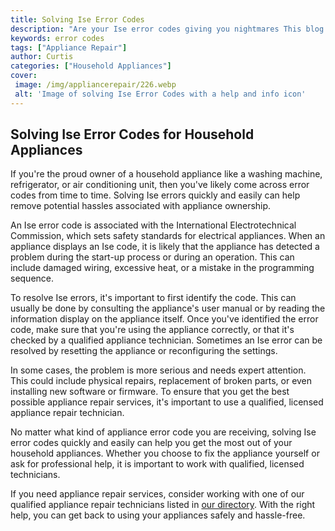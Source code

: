 ```yaml
---
title: Solving Ise Error Codes
description: "Are your Ise error codes giving you nightmares This blog post will provide you with simple solutions to help you fix them and get back on track"
keywords: error codes
tags: ["Appliance Repair"]
author: Curtis
categories: ["Household Appliances"]
cover: 
 image: /img/appliancerepair/226.webp
 alt: 'Image of solving Ise Error Codes with a help and info icon'
---
```

## Solving Ise Error Codes for Household Appliances
If you're the proud owner of a household appliance like a washing machine, refrigerator, or air conditioning unit, then you've likely come across error codes from time to time. Solving Ise errors quickly and easily can help remove potential hassles associated with appliance ownership. 

An Ise error code is associated with the International Electrotechnical Commission, which sets safety standards for electrical appliances. When an appliance displays an Ise code, it is likely that the appliance has detected a problem during the start-up process or during an operation. This can include damaged wiring, excessive heat, or a mistake in the programming sequence. 

To resolve Ise errors, it's important to first identify the code. This can usually be done by consulting the appliance's user manual or by reading the information display on the appliance itself. Once you've identified the error code, make sure that you're using the appliance correctly, or that it's checked by a qualified appliance technician. Sometimes an Ise error can be resolved by resetting the appliance or reconfiguring the settings. 

In some cases, the problem is more serious and needs expert attention. This could include physical repairs, replacement of broken parts, or even installing new software or firmware. To ensure that you get the best possible appliance repair services, it's important to use a qualified, licensed appliance repair technician. 

No matter what kind of appliance error code you are receiving, solving Ise error codes quickly and easily can help you get the most out of your household appliances. Whether you choose to fix the appliance yourself or ask for professional help, it is important to work with qualified, licensed technicians. 

If you need appliance repair services, consider working with one of our qualified appliance repair technicians listed in [our directory](./pages/appliance-repair-technicians). With the right help, you can get back to using your appliances safely and hassle-free.

